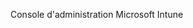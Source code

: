 <Token xmlns:xlink="http://www.w3.org/1999/xlink">Console d'administration Microsoft Intune</Token>

<!--HONumber=Jun16_HO4-->


